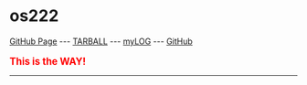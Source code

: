 # os222

[GitHub Page](https://ikrabhakti113.github.io/os222/) ---
[TARBALL]() ---
[myLOG](TXT/mylog.txt) ---
[GitHub](https://github.com/ikrabhakti113/os222/)
<br><br>
<span style="color:red; font-weight:bold; font-size:larger;">This is the WAY!</span>
<hr>

